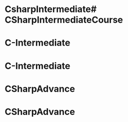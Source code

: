 # CsharpIntermediate# CSharpIntermediateCourse
# C-Intermediate
# C-Intermediate
# CSharpAdvance
# CSharpAdvance
